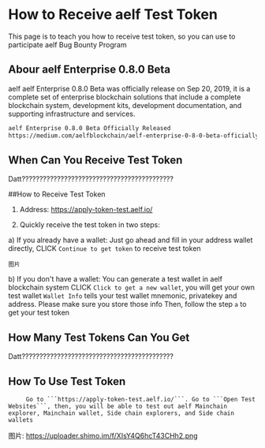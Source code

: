 # How to Receive aelf Test Token

This page is to teach you how to receive test token, so you can use to participate aelf Bug Bounty Program

## Abour aelf Enterprise 0.8.0 Beta
aelf aelf Enterprise 0.8.0 Beta was officially release on Sep 20, 2019, it is a complete set of enterprise blockchain solutions that include a complete blockchain system, development kits, development documentation, and supporting infrastructure and services.

```bash
aelf Enterprise 0.8.0 Beta Officially Released
https://medium.com/aelfblockchain/aelf-enterprise-0-8-0-beta-officially-released-38b41622893e
```

## When Can You Receive Test Token
Datt???????????????????????????????????????????

##How to Receive Test Token

1. Address: https://apply-token-test.aelf.io/

2. Quickly receive the test token in two steps:

a) If you already have a wallet:
        Just go ahead and fill in your address wallet directly, CLICK ```Continue to get token``` to receive test token
        
    图片

b) If you don't have a wallet:
         You can generate a test wallet in aelf blockchain system
         CLICK ```Click to get a new wallet```, you will get your own test wallet 
         ```Wallet Info``` tells your test wallet mnemonic, privatekey and address. Please make sure you store those info 
         Then, follow the step ```a``` to get your test token
         
## How Many Test Tokens Can You Get
Datt???????????????????????????????????????????
      
## How To Use Test Token
         Go to ```https://apply-token-test.aelf.io/```. Go to ```Open Test Websites```, then, you will be able to test out aelf Mainchain explorer, Mainchain wallet, Side chain explorers, and Side chain wallets
         
图片: https://uploader.shimo.im/f/XIsY4Q6hcT43CHh2.png

